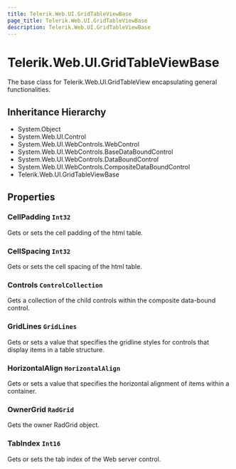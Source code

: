 ```yaml
---
title: Telerik.Web.UI.GridTableViewBase
page_title: Telerik.Web.UI.GridTableViewBase
description: Telerik.Web.UI.GridTableViewBase
---
```


# Telerik.Web.UI.GridTableViewBase

The base class for Telerik.Web.UI.GridTableView encapsulating general functionalities.

## Inheritance Hierarchy

* System.Object
* System.Web.UI.Control
* System.Web.UI.WebControls.WebControl
* System.Web.UI.WebControls.BaseDataBoundControl
* System.Web.UI.WebControls.DataBoundControl
* System.Web.UI.WebControls.CompositeDataBoundControl
* Telerik.Web.UI.GridTableViewBase

## Properties

###  CellPadding `Int32`

Gets or sets the cell padding of the html table.

###  CellSpacing `Int32`

Gets or sets the cell spacing of the html table.

###  Controls `ControlCollection`

Gets a collection of the child controls within the composite data-bound
            control.

###  GridLines `GridLines`

Gets or sets a value that specifies the gridline styles for controls that display items in a table
            structure.

###  HorizontalAlign `HorizontalAlign`

Gets or sets a value that specifies the horizontal alignment of items within a container.

###  OwnerGrid `RadGrid`

Gets the owner RadGrid object.

###  TabIndex `Int16`

Gets or sets the tab index of the Web server control.

